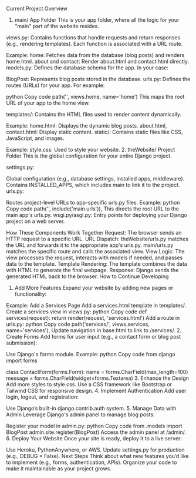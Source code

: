 Current Project Overview
1. main/ App Folder
This is your app folder, where all the logic for your "main" part of the website resides.

views.py: Contains functions that handle requests and return responses (e.g., rendering templates). Each function is associated with a URL route.

Example:
home: Fetches data from the database (blog posts) and renders home.html.
about and contact: Render about.html and contact.html directly.
models.py: Defines the database schema for the app. In your case:

BlogPost: Represents blog posts stored in the database.
urls.py: Defines the routes (URLs) for your app. For example:

python
Copy code
path('', views.home, name='home')
This maps the root URL of your app to the home view.

templates/: Contains the HTML files used to render content dynamically.

Example:
home.html: Displays the dynamic blog posts.
about.html, contact.html: Display static content.
static/: Contains static files like CSS, JavaScript, and images.

Example:
style.css: Used to style your website.
2. theWebsite/ Project Folder
This is the global configuration for your entire Django project.

settings.py:

Global configuration (e.g., database settings, installed apps, middleware).
Contains INSTALLED_APPS, which includes main to link it to the project.
urls.py:

Routes project-level URLs to app-specific urls.py files.
Example:
python
Copy code
path('', include('main.urls')),
This directs the root URL to the main app's urls.py.
wsgi.py/asgi.py: Entry points for deploying your Django project on a web server.

How These Components Work Together
Request: The browser sends an HTTP request to a specific URL.
URL Dispatch:
theWebsite/urls.py matches the URL and forwards it to the appropriate app's urls.py.
main/urls.py matches the specific route and calls the associated view.
View Logic:
The view processes the request, interacts with models if needed, and passes data to the template.
Template Rendering:
The template combines the data with HTML to generate the final webpage.
Response:
Django sends the generated HTML back to the browser.
How to Continue Developing
1. Add More Features
Expand your website by adding new pages or functionality:

Example: Add a Services Page
Add a services.html template in templates/.
Create a services view in views.py:
python
Copy code
def services(request):
    return render(request, 'services.html')
Add a route in urls.py:
python
Copy code
path('services/', views.services, name='services'),
Update navigation in base.html to link to /services/.
2. Create Forms
Add forms for user input (e.g., a contact form or blog post submission):

Use Django's forms module.
Example:
python
Copy code
from django import forms

class ContactForm(forms.Form):
    name = forms.CharField(max_length=100)
    message = forms.CharField(widget=forms.Textarea)
3. Enhance the Design
Add more styles to style.css.
Use a CSS framework like Bootstrap or Tailwind CSS for responsive design.
4. Implement Authentication
Add user login, logout, and registration:

Use Django’s built-in django.contrib.auth system.
5. Manage Data with Admin
Leverage Django's admin panel to manage blog posts:

Register your model in admin.py:
python
Copy code
from .models import BlogPost
admin.site.register(BlogPost)
Access the admin panel at /admin/.
6. Deploy Your Website
Once your site is ready, deploy it to a live server:

Use Heroku, PythonAnywhere, or AWS.
Update settings.py for production (e.g., DEBUG = False).
Next Steps
Think about what new features you’d like to implement (e.g., forms, authentication, APIs).
Organize your code to make it maintainable as your project grows.
